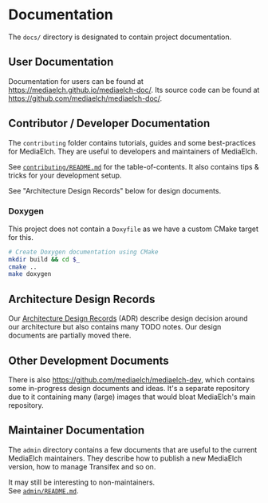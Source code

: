 # Documentation

The `docs/` directory is designated to contain project documentation.


## User Documentation

Documentation for users can be found at <https://mediaelch.github.io/mediaelch-doc/>.
Its source code can be found at <https://github.com/mediaelch/mediaelch-doc/>.


## Contributor / Developer Documentation

The `contributing` folder contains tutorials, guides and some best-practices
for MediaElch.  They are useful to developers and maintainers of MediaElch.

See [`contributing/README.md`](contributing/README.md) for the table-of-contents.
It also contains tips & tricks for your development setup.

See "Architecture Design Records" below for design documents.


### Doxygen

This project does not contain a `Doxyfile` as we have a custom CMake
target for this.

```sh
# Create Doxygen documentation using CMake
mkdir build && cd $_
cmake ..
make doxygen
```


## Architecture Design Records

Our [Architecture Design Records][adr] (ADR) describe design decision around our
architecture but also contains many TODO notes.  Our design documents are partially
moved there.

[adr]: https://github.com/joelparkerhenderson/architecture-decision-record


## Other Development Documents

There is also <https://github.com/mediaelch/mediaelch-dev>, which contains some
in-progress design documents and ideas.  It's a separate repository due to it containing
many (large) images that would bloat MediaElch's main repository.


## Maintainer Documentation

The `admin` directory contains a few documents that are useful to the
current MediaElch maintainers. They describe how to publish a new
MediaElch version, how to manage Transifex and so on.

It may still be interesting to non-maintainers.  
See [`admin/README.md`](admin/README.md).
